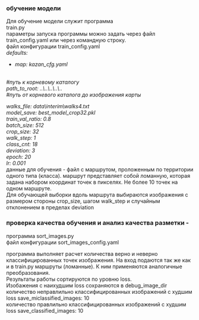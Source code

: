 

</i>

### обучение модели
Для обучение модели служит программа <br>
train.py<br>
параметры запуска программы можно задать через файл train_config.yaml или через командную строку.<br>
файл конфигурации train_config.yaml<br>
<i>
defaults:<br>
  - map: kazan_cfg.yaml<br>
<br>
#путь к корневому каталогу<br>
path_to_root: ..\..\..\..\..<br>
#путь от корневого каталога до изображения карты<br>

walks_file: data\interim\walks4.txt<br>
model_save: best_model_crop32.pkl<br>
train_val_ratio: 0.8<br>
batch_size: 512<br>
crop_size: 32<br>
walk_step: 1<br>
class_cnt: 18<br>
deviation: 3<br>
epoch: 20<br>
lr: 0.001<br>
</i>
данные для обучения  - файл с маршрутом, проложенным по территории одного типа (класса). маршрут представляет собой ломанную, которая задана набором координат точек в пикселях. Не более 10 точек на одном маршруте. <br>
Для обучающей выборки вдоль маршрута выбираются изображения с размером стороны crop_size, шагом walk_step  и случайным отклонением в пределах deviation<br>

### проверка качества обучения и анализ качества разметки - 
программа sort_images.py<br>
файл конфигурации sort_images_config.yaml<br>

программа выполняет расчет количества верно и неверно классифицированных точек изображения. На вход подаются так же как и в train.py маршруты (ломанные). К ним применяются аналогичные преобразования.<br>
Результаты работы сортируются по уровню loss.<br>
Изобажения с наихудшим loss сохраняются в  debug_image_dir<br>
количество неправлильно классифицированных изображений с худшим loss     save_miclassified_images: 10<br>
количество  правлильно классифицированных изображений с худшим loss save_classified_images: 10<br>
<br>

